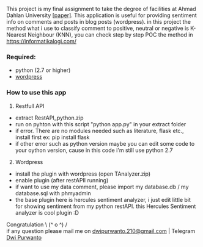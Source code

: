 This project is  my final assignment to take the degree of facilities at Ahmad Dahlan University <a href="http://digilib.uad.ac.id/penelitian/Penelitian/detail/105578/analisis-sentimen-komentar-tulisan-blog-menggunakan-metode-knearest-neighbour">[paper]</a>. 
This application is useful for providing sentiment info on comments and posts in blog posts (wordpress).
in this project the method what i use to classify comment to positive, neutral or negative is K-Nearest Neighbour (KNN), you can check step by step POC the method in <a href="https://informatikalogi.com/klasifikasi-teks-menggunakan-k-nn/">https://informatikalogi.com/</a>

### Required:
- python (2.7 or higher)
- <a href="https://wordpress.org/download/">wordpress</a>


### How to use this app
1. Restfull API
- extract RestAPI_python.zip
- run on pyhton with this script "python app.py" in your extract folder
- if error. There are no modules needed such as literature, flask etc., install first ex: pip install flask
- if other error such as python version maybe you can edit some code to your oython version, cause in this code i'm still use python 2.7

2. Wordpress
- install the plugin with wordpress (open TAnalyzer.zip)
- enable plugin (after restAPII running)
- if want to use my data comment, please import my database.db / my database.sql with phmyadmin
- the base plugin here is hercules sentiment analyzer, i just edit little bit for showing sentiment from my python restAPI. this Hercules Sentiment analyzer is cool plugin :D

Congratulation \ (^ o ^) /
<br>
if any question please mail me on <a href="mailto: dwipurwanto.210@gmail.com">dwipurwanto.210@gmail.com</a> | Telegram  <a href="https://t.me/dwipur21">Dwi Purwanto</a>
